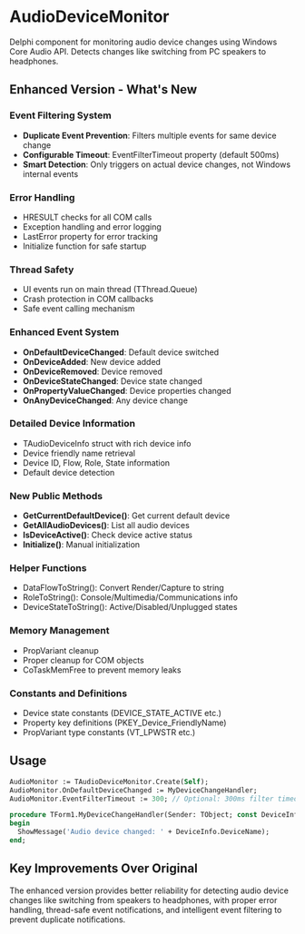 # AudioDeviceMonitor

Delphi component for monitoring audio device changes using Windows Core Audio API. Detects changes like switching from PC speakers to headphones.

## Enhanced Version - What's New

### Event Filtering System
- **Duplicate Event Prevention**: Filters multiple events for same device change
- **Configurable Timeout**: EventFilterTimeout property (default 500ms)
- **Smart Detection**: Only triggers on actual device changes, not Windows internal events

### Error Handling
- HRESULT checks for all COM calls
- Exception handling and error logging
- LastError property for error tracking
- Initialize function for safe startup

### Thread Safety
- UI events run on main thread (TThread.Queue)
- Crash protection in COM callbacks
- Safe event calling mechanism

### Enhanced Event System
- **OnDefaultDeviceChanged**: Default device switched
- **OnDeviceAdded**: New device added
- **OnDeviceRemoved**: Device removed  
- **OnDeviceStateChanged**: Device state changed
- **OnPropertyValueChanged**: Device properties changed
- **OnAnyDeviceChanged**: Any device change

### Detailed Device Information
- TAudioDeviceInfo struct with rich device info
- Device friendly name retrieval
- Device ID, Flow, Role, State information
- Default device detection

### New Public Methods
- **GetCurrentDefaultDevice()**: Get current default device
- **GetAllAudioDevices()**: List all audio devices  
- **IsDeviceActive()**: Check device active status
- **Initialize()**: Manual initialization

### Helper Functions
- DataFlowToString(): Convert Render/Capture to string
- RoleToString(): Console/Multimedia/Communications info
- DeviceStateToString(): Active/Disabled/Unplugged states

### Memory Management
- PropVariant cleanup
- Proper cleanup for COM objects
- CoTaskMemFree to prevent memory leaks

### Constants and Definitions
- Device state constants (DEVICE_STATE_ACTIVE etc.)
- Property key definitions (PKEY_Device_FriendlyName)
- PropVariant type constants (VT_LPWSTR etc.)

## Usage

```pascal
AudioMonitor := TAudioDeviceMonitor.Create(Self);
AudioMonitor.OnDefaultDeviceChanged := MyDeviceChangeHandler;
AudioMonitor.EventFilterTimeout := 300; // Optional: 300ms filter timeout

procedure TForm1.MyDeviceChangeHandler(Sender: TObject; const DeviceInfo: TAudioDeviceInfo);
begin
  ShowMessage('Audio device changed: ' + DeviceInfo.DeviceName);
end;
```

## Key Improvements Over Original

The enhanced version provides better reliability for detecting audio device changes like switching from speakers to headphones, with proper error handling, thread-safe event notifications, and intelligent event filtering to prevent duplicate notifications.
